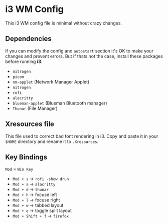 # i3 WM Config

This i3 WM config file is minimal without crazy changes.

## Dependencies

If you can modify the config and `autostart` section it's OK to make your changes and
prevent errors. But if thats not the case, install these packages before running **i3**.

- `nitrogen`
- `picom`
- `nm-applet` (Network Manager Applet)
- `nitrogen`
- `rofi`
- `alacritty`
- `blueman-applet` (Blueman Bluetooth manager)
- `Thunar` (File Manager)

## Xresources file

This file used to correct bad font rendering in i3.
Copy and paste it in your `$HOME` directory and rename it to `.Xresources`.


## Key Bindings

`Mod` = `Win Key`

- `Mod + s` -> `rofi -show drun`
- `Mod + a` -> `alacritty`
- `Mod + d` -> `thunar`
- `Mod + h` -> focuse left
- `Mod + l` -> focuse right
- `Mod + w` -> tabbed layout
- `Mod + e` -> toggle split layout
- `Mod + Shift + f` -> `firefox`

